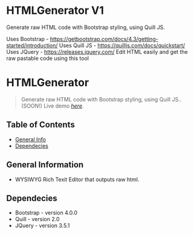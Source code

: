 # HTMLGenerator V1

Generate raw HTML code with Bootstrap styling, using Quill JS.

Uses Bootstrap - https://getbootstrap.com/docs/4.3/getting-started/introduction/
Uses Quill JS - https://quilljs.com/docs/quickstart/
Uses JQuery - https://releases.jquery.com/
Edit HTML easily and get the raw pastable code using this tool

# HTMLGenerator
> Generate raw HTML code with Bootstrap styling, using Quill JS..
> (SOON!) Live demo [_here_](#).  <!-- If you have the project hosted somewhere, include the link here. -->

## Table of Contents
* [General Info](#general-information)
* [Dependecies](#dependecies)
<!-- * [Features](#features)
* [Screenshots](#screenshots)
* [Setup](#setup)
* [Usage](#usage)
* [Project Status](#project-status)
* [Room for Improvement](#room-for-improvement)
* [Acknowledgements](#acknowledgements)
* [Contact](#contact)
* [License](#license) -->


## General Information
- WYSIWYG Rich Texit Editor that outputs raw html.
<!-- You don't have to answer all the questions - just the ones relevant to your project. -->


## Dependecies
- Bootstrap - version 4.0.0
- Quill - version 2.0
- JQuery - version 3.5.1


<!-- ## Features
List the ready features here:
- Awesome feature 1
- Awesome feature 2
- Awesome feature 3


## Screenshots
![Example screenshot](./img/screenshot.png)
<!-- If you have screenshots you'd like to share, include them here. 


## Setup
What are the project requirements/dependencies? Where are they listed? A requirements.txt or a Pipfile.lock file perhaps? Where is it located?

Proceed to describe how to install / setup one's local environment / get started with the project.


## Usage
How does one go about using it?
Provide various use cases and code examples here.

`write-your-code-here`


## Project Status
Project is: _in progress_ / _complete_ / _no longer being worked on_. If you are no longer working on it, provide reasons why.


## Room for Improvement
Include areas you believe need improvement / could be improved. Also add TODOs for future development.

Room for improvement:
- Improvement to be done 1
- Improvement to be done 2

To do:
- Feature to be added 1
- Feature to be added 2


## Acknowledgements
Give credit here.
- This project was inspired by...
- This project was based on [this tutorial](https://www.example.com).
- Many thanks to...


## Contact
Created by [@flynerdpl](https://www.flynerd.pl/) - feel free to contact me!-->


<!-- Optional -->
<!-- ## License -->
<!-- This project is open source and available under the [... License](). -->

<!-- You don't have to include all sections - just the one's relevant to your project -->
